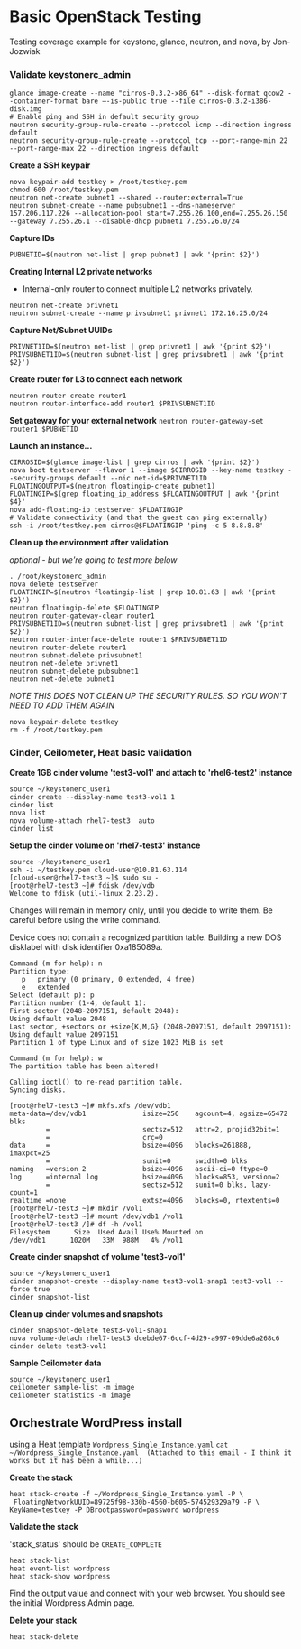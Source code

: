 # Basic OpenStack Testing
Testing coverage example for keystone, glance, neutron, and nova, by Jon-Jozwiak 

### Validate keystonerc_admin
```
glance image-create --name "cirros-0.3.2-x86_64" --disk-format qcow2 --container-format bare –-is-public true --file cirros-0.3.2-i386-disk.img
# Enable ping and SSH in default security group 
neutron security-group-rule-create --protocol icmp --direction ingress default 
neutron security-group-rule-create --protocol tcp --port-range-min 22 --port-range-max 22 --direction ingress default
```

**Create a SSH keypair**
```
nova keypair-add testkey > /root/testkey.pem 
chmod 600 /root/testkey.pem
neutron net-create pubnet1 --shared --router:external=True 
neutron subnet-create --name pubsubnet1 --dns-nameserver 157.206.117.226 --allocation-pool start=7.255.26.100,end=7.255.26.150 --gateway 7.255.26.1 --disable-dhcp pubnet1 7.255.26.0/24
```

**Capture IDs** 
```
PUBNETID=$(neutron net-list | grep pubnet1 | awk '{print $2}') 
```

**Creating Internal L2 private networks**

* Internal-only router to connect multiple L2 networks privately. 
```
neutron net-create privnet1 
neutron subnet-create --name privsubnet1 privnet1 172.16.25.0/24 
```

**Capture Net/Subnet UUIDs**
```
PRIVNET1ID=$(neutron net-list | grep privnet1 | awk '{print $2}') 
PRIVSUBNET1ID=$(neutron subnet-list | grep privsubnet1 | awk '{print $2}') 
```

**Create router for L3 to connect each network** 
```
neutron router-create router1 
neutron router-interface-add router1 $PRIVSUBNET1ID 
```
**Set gateway for your external network**
`neutron router-gateway-set router1 $PUBNETID`

**Launch an instance...**
```
CIRROSID=$(glance image-list | grep cirros | awk '{print $2}') 
nova boot testserver --flavor 1 --image $CIRROSID --key-name testkey --security-groups default --nic net-id=$PRIVNET1ID
FLOATINGOUTPUT=$(neutron floatingip-create pubnet1)
FLOATINGIP=$(grep floating_ip_address $FLOATINGOUTPUT | awk '{print $4}'
nova add-floating-ip testserver $FLOATINGIP
# Validate connectivity (and that the guest can ping externally)
ssh -i /root/testkey.pem cirros@$FLOATINGIP 'ping -c 5 8.8.8.8'
```

**Clean up the environment after validation**

*optional - but we're going to test more below*
```
. /root/keystonerc_admin
nova delete testserver
FLOATINGIP=$(neutron floatingip-list | grep 10.81.63 | awk '{print $2}')
neutron floatingip-delete $FLOATINGIP
neutron router-gateway-clear router1
PRIVSUBNET1ID=$(neutron subnet-list | grep privsubnet1 | awk '{print $2}') 
neutron router-interface-delete router1 $PRIVSUBNET1ID 
neutron router-delete router1 
neutron subnet-delete privsubnet1 
neutron net-delete privnet1 
neutron subnet-delete pubsubnet1 
neutron net-delete pubnet1 
```
*NOTE THIS DOES NOT CLEAN UP THE SECURITY RULES.  SO YOU WON'T NEED TO ADD THEM AGAIN*
```
nova keypair-delete testkey
rm -f /root/testkey.pem
```
### Cinder, Ceilometer, Heat basic validation 

**Create 1GB cinder volume 'test3-vol1' and attach to 'rhel6-test2' instance**
```
source ~/keystonerc_user1 
cinder create --display-name test3-vol1 1 
cinder list 
nova list 
nova volume-attach rhel7-test3  auto 
cinder list 
```

**Setup the cinder volume on 'rhel7-test3' instance**
```
source ~/keystonerc_user1 
ssh -i ~/testkey.pem cloud-user@10.81.63.114
[cloud-user@rhel7-test3 ~]$ sudo su -
[root@rhel7-test3 ~]# fdisk /dev/vdb 
Welcome to fdisk (util-linux 2.23.2). 
```
Changes will remain in memory only, until you decide to write them.  Be careful before using the write command. 

Device does not contain a recognized partition table. Building a new DOS disklabel with disk identifier 0xa185089a. 
```
Command (m for help): n 
Partition type: 
   p   primary (0 primary, 0 extended, 4 free) 
   e   extended 
Select (default p): p 
Partition number (1-4, default 1): 
First sector (2048-2097151, default 2048): 
Using default value 2048 
Last sector, +sectors or +size{K,M,G} (2048-2097151, default 2097151): 
Using default value 2097151 
Partition 1 of type Linux and of size 1023 MiB is set 

Command (m for help): w 
The partition table has been altered! 
 
Calling ioctl() to re-read partition table. 
Syncing disks. 

[root@rhel7-test3 ~]# mkfs.xfs /dev/vdb1 
meta-data=/dev/vdb1              isize=256    agcount=4, agsize=65472 blks 
         =                       sectsz=512   attr=2, projid32bit=1 
         =                       crc=0 
data     =                       bsize=4096   blocks=261888, imaxpct=25 
         =                       sunit=0      swidth=0 blks 
naming   =version 2              bsize=4096   ascii-ci=0 ftype=0 
log      =internal log           bsize=4096   blocks=853, version=2 
         =                       sectsz=512   sunit=0 blks, lazy-count=1 
realtime =none                   extsz=4096   blocks=0, rtextents=0 
[root@rhel7-test3 ~]# mkdir /vol1 
[root@rhel7-test3 ~]# mount /dev/vdb1 /vol1 
[root@rhel7-test3 /]# df -h /vol1 
Filesystem      Size  Used Avail Use% Mounted on 
/dev/vdb1      1020M   33M  988M   4% /vol1 
```

**Create cinder snapshot of volume 'test3-vol1'**
```
source ~/keystonerc_user1 
cinder snapshot-create --display-name test3-vol1-snap1 test3-vol1 --force true 
cinder snapshot-list
```

**Clean up cinder volumes and snapshots**
```
cinder snapshot-delete test3-vol1-snap1
nova volume-detach rhel7-test3 dcebde67-6ccf-4d29-a997-09dde6a268c6
cinder delete test3-vol1
```

**Sample Ceilometer data**
```
source ~/keystonerc_user1 
ceilometer sample-list -m image 
ceilometer statistics -m image 
```

## Orchestrate WordPress install 
using a Heat template `Wordpress_Single_Instance.yaml`
`cat ~/Wordpress_Single_Instance.yaml  (Attached to this email - I think it works but it has been a while...)`

**Create the stack**
```
heat stack-create -f ~/Wordpress_Single_Instance.yaml -P \
 FloatingNetworkUUID=89725f98-330b-4560-b605-574529329a79 -P \
KeyName=testkey -P DBrootpassword=password wordpress
```

**Validate the stack**

'stack_status' should be `CREATE_COMPLETE`
```
heat stack-list
heat event-list wordpress
heat stack-show wordpress
```

Find the output value and connect with your web browser.  You should see the initial Wordpress Admin page.

**Delete your stack**

`heat stack-delete`


